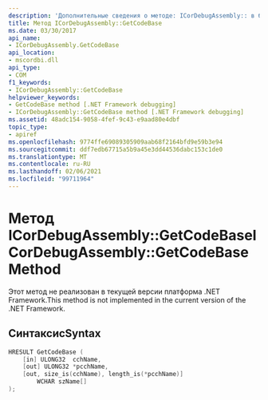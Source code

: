 ```yaml
---
description: 'Дополнительные сведения о методе: ICorDebugAssembly:: в базе кода'
title: Метод ICorDebugAssembly::GetCodeBase
ms.date: 03/30/2017
api_name:
- ICorDebugAssembly.GetCodeBase
api_location:
- mscordbi.dll
api_type:
- COM
f1_keywords:
- ICorDebugAssembly::GetCodeBase
helpviewer_keywords:
- GetCodeBase method [.NET Framework debugging]
- ICorDebugAssembly::GetCodeBase method [.NET Framework debugging]
ms.assetid: 48adc154-9058-4fef-9c43-e9aad80e4dbf
topic_type:
- apiref
ms.openlocfilehash: 9774ffe69089305909aab68f2164bfd9e59b3e94
ms.sourcegitcommit: ddf7edb67715a5b9a45e3dd44536dabc153c1de0
ms.translationtype: MT
ms.contentlocale: ru-RU
ms.lasthandoff: 02/06/2021
ms.locfileid: "99711964"
---
```

# <a name="icordebugassemblygetcodebase-method"></a><span data-ttu-id="cae60-103">Метод ICorDebugAssembly::GetCodeBase</span><span class="sxs-lookup"><span data-stu-id="cae60-103">ICorDebugAssembly::GetCodeBase Method</span></span>

<span data-ttu-id="cae60-104">Этот метод не реализован в текущей версии платформа .NET Framework.</span><span class="sxs-lookup"><span data-stu-id="cae60-104">This method is not implemented in the current version of the .NET Framework.</span></span>  
  
## <a name="syntax"></a><span data-ttu-id="cae60-105">Синтаксис</span><span class="sxs-lookup"><span data-stu-id="cae60-105">Syntax</span></span>  
  
```cpp  
HRESULT GetCodeBase (  
    [in] ULONG32  cchName,  
    [out] ULONG32 *pcchName,  
    [out, size_is(cchName), length_is(*pcchName)]
        WCHAR szName[]  
);  
```
